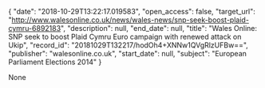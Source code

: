 {
  "date": "2018-10-29T13:22:17.019583", 
  "open_access": false, 
  "target_url": "http://www.walesonline.co.uk/news/wales-news/snp-seek-boost-plaid-cymru-6892183", 
  "description": null, 
  "end_date": null, 
  "title": "Wales Online: SNP seek to boost Plaid Cymru Euro campaign with renewed attack on Ukip", 
  "record_id": "20181029T132217/hodOh4+XNNw1QVgRlzUFBw==", 
  "publisher": "walesonline.co.uk", 
  "start_date": null, 
  "subject": "European Parliament Elections 2014"
}

None